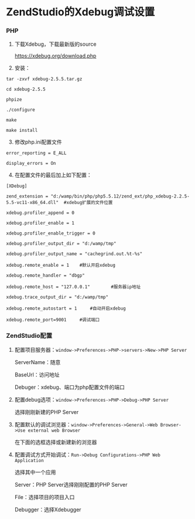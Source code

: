 # ZendStudio的Xdebug调试设置

### PHP

1. 下载Xdebug，下载最新版的source

   https://xdebug.org/download.php

2. 安装：

```shell
tar -zxvf xdebug-2.5.5.tar.gz

cd xdebug-2.5.5

phpize

./configure

make

make install
```

3. 修改php.ini配置文件

```shell
error_reporting = E_ALL  

display_errors = On
```

4. 在配置文件的最后加上如下配置：

```shell
[XDebug]

zend_extension = "d:/wamp/bin/php/php5.5.12/zend_ext/php_xdebug-2.2.5-5.5-vc11-x86_64.dll"	#xdebug扩展的文件位置

xdebug.profiler_append = 0

xdebug.profiler_enable = 1

xdebug.profiler_enable_trigger = 0

xdebug.profiler_output_dir = "d:/wamp/tmp"

xdebug.profiler_output_name = "cachegrind.out.%t-%s"

xdebug.remote_enable = 1	#默认开启xdebug

xdebug.remote_handler = "dbgp"

xdebug.remote_host = "127.0.0.1"		#服务器ip地址

xdebug.trace_output_dir = "d:/wamp/tmp"

xdebug.remote_autostart = 1		#自动开启xdebug

xdebug.remote_port=9001		#调试端口
```

### ZendStudio配置

1. 配置项目服务器：`window->Preferences->PHP->servers->New->PHP Server`

   ServerName：随意

   BaseUrl：访问地址

   Debuger：xdebug、端口为php配置文件的端口

2. 配置debug选项：`window->Preferences->PHP->Debug->PHP Server`

   选择刚刚新建的PHP Server

3. 配置默认的调试浏览器：`window->Preferences->General->Web Browser->Use external web Browser`

   在下面的选框选择或新建新的浏览器

4. 配置调试方式开始调试：`Run->Debug Configurations->PHP Web Application`

   选择其中一个应用

   Server：PHP Server选择刚刚配置的PHP Server

   File：选择项目的项目入口

   Debugger：选择Xdebugger

